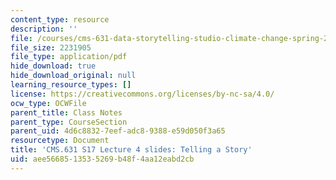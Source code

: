 ```yaml
---
content_type: resource
description: ''
file: /courses/cms-631-data-storytelling-studio-climate-change-spring-2017/aee5668513535269b48f4aa12eabd2cb_MITCMS_631s17_lec4_story.pdf
file_size: 2231905
file_type: application/pdf
hide_download: true
hide_download_original: null
learning_resource_types: []
license: https://creativecommons.org/licenses/by-nc-sa/4.0/
ocw_type: OCWFile
parent_title: Class Notes
parent_type: CourseSection
parent_uid: 4d6c8832-7eef-adc8-9388-e59d050f3a65
resourcetype: Document
title: 'CMS.631 S17 Lecture 4 slides: Telling a Story'
uid: aee56685-1353-5269-b48f-4aa12eabd2cb
---
```


